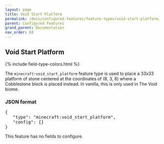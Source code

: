 ```yaml
---
layout: page
title: Void Start Platform
permalink: /docs/configured-features/feature-types/void-start-platform/
parent: Configured Features
grand_parent: Documentation
nav_order: 60
---
```


## Void Start Platform

<head>
    {% include field-type-colors.html %}
</head>

The `minecraft:void_start_platform` feature type is used to place a 33x33 platform of stone centered at the coordinates of (8, 3, 8) where a Cobblestone block is placed instead. In vanilla, this is only used in The Void biome.

### JSON format

<pre>
{
   "type": "minecraft:void_start_platform",
   "config": {}
}
</pre>

This feature has no fields to configure.